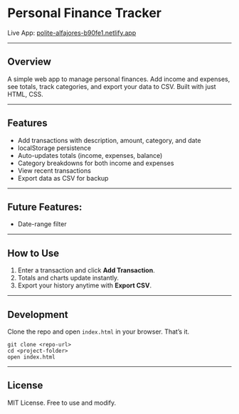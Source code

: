 # Personal Finance Tracker

Live App: [polite-alfajores-b90fe1.netlify.app](https://polite-alfajores-b90fe1.netlify.app)

---

## Overview

A simple web app to manage personal finances. Add income and expenses, see totals, track categories, and export your data to CSV. Built with just HTML, CSS.

---

## Features

- Add transactions with description, amount, category, and date
- localStorage persistence
- Auto-updates totals (income, expenses, balance)
- Category breakdowns for both income and expenses
- View recent transactions
- Export data as CSV for backup

---

## Future Features:

- Date-range filter

---

## How to Use

1. Enter a transaction and click **Add Transaction**.
2. Totals and charts update instantly.
3. Export your history anytime with **Export CSV**.

---

## Development

Clone the repo and open `index.html` in your browser. That’s it.

```
git clone <repo-url>
cd <project-folder>
open index.html
```

---

## License

MIT License. Free to use and modify.
